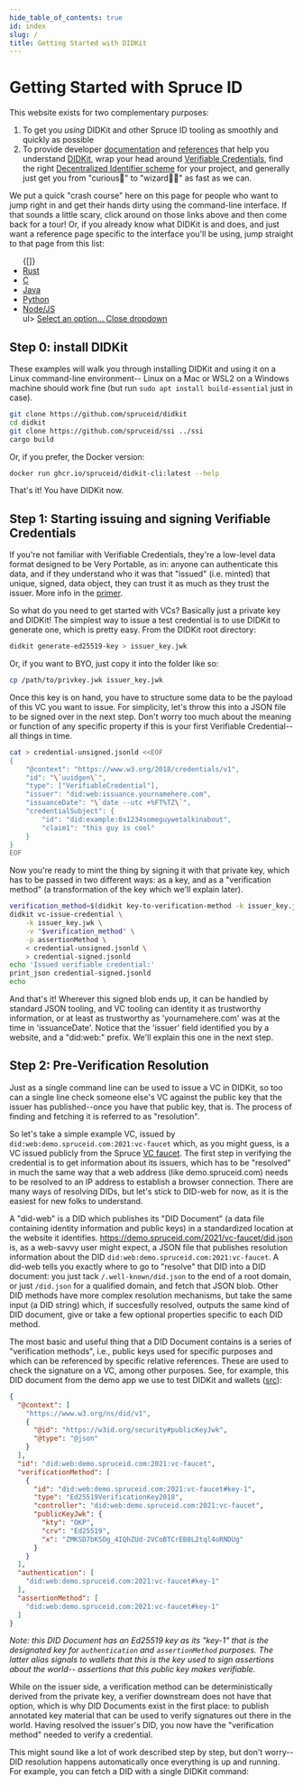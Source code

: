 ```yaml
--- 
hide_table_of_contents: true
id: index
slug: /
title: Getting Started with DIDKit
---
```


# Getting Started with Spruce ID
          
This website exists for two complementary purposes: 
1. To get you *using* DIDKit and other Spruce ID tooling as smoothly and quickly
   as possible
2. To provide developer [documentation](/docs/) and [references](/docs/glossary)
   that help you understand [DIDKit](/docs/didkit), wrap your head around
   [Verifiable Credentials](/docs/primer/), find the right [Decentralized
   Identifier scheme](/docs/did-methods) for your project, and generally just
   get you from "curious🤔" to "wizard🧙‍♂️" as fast as we can.

We put a quick "crash course" here on this page for people who want to jump right
in and get their hands dirty using the command-line interface. If that sounds a
little scary, click around on those links above and then come back for a tour!
Or, if you already know what DIDKit is and does, and just want a reference page
specific to the interface you'll be using, jump straight to that page from this
list:

<div class="dropdown">
  <ul id="my-dropdown2">
    {[]}
    <li><a href="/docs/didkit-interfaces/rust">Rust</a></li>
    <li><a href="/docs/didkit-interfaces/C">C</a></li>
    <li><a href="/docs/didkit-interfaces/java">Java</a></li>
    <li><a href="/docs/didkit-interfaces/python">Python</a></li>
    <li><a href="/docs/didkit-interfaces/node">Node/JS</a></li>
    ul>
  <a href="#my-dropdown2"
     aria-controls="my-dropdown2"
     role="button"
     data-toggle="dropdown"
     id="my-dropdown2-btn">
  Select an option...
  </a>
  <a href="#my-dropdown2-btn"
     aria-controls="my-dropdown2"
     role="button"
     data-toggle="dropdown"
     class="close">
  Close dropdown
  </a>
</div>

## Step 0: install DIDKit 

These examples will walk you through installing DIDKit and using it on a Linux
command-line environment-- Linux on a Mac or WSL2 on a Windows machine should
work fine (but run `sudo apt install build-essential` just in case).

```bash
git clone https://github.com/spruceid/didkit
cd didkit
git clone https://github.com/spruceid/ssi ../ssi
cargo build
```

Or, if you prefer, the Docker version: 

```bash
docker run ghcr.io/spruceid/didkit-cli:latest --help
```

That's it! You have DIDKit now.

## Step 1: Starting issuing and signing Verifiable Credentials 

If you're not familiar with Verifiable Credentials, they're a low-level data
format designed to be Very Portable, as in: anyone can authenticate this data,
and if they understand who it was that "issued" (i.e. minted) that unique,
signed, data object, they can trust it as much as they trust the issuer. More
info in the [primer](/docs/primer).

So what do you need to get started with VCs?  Basically just a private key and
DIDKit! The simplest way to issue a test credential is to use DIDKit to generate
one, which is pretty easy. From the DIDKit root directory:

```bash
didkit generate-ed25519-key > issuer_key.jwk
```

Or, if you want to BYO, just copy it into the folder like so:

```bash
cp /path/to/privkey.jwk issuer_key.jwk
```

Once this key is on hand, you have to structure some data to be the payload of
this VC you want to issue. For simplicity, let's throw this into a JSON file to
be signed over in the next step. Don't worry too much about the meaning or
function of any specific property if this is your first Verifiable Credential--
all things in time.
          
```bash
cat > credential-unsigned.jsonld <<EOF
{
    "@context": "https://www.w3.org/2018/credentials/v1",
    "id": "\`uuidgen\`",
    "type": ["VerifiableCredential"],
    "issuer": "did:web:issuance.yournamehere.com",
    "issuanceDate": "\`date --utc +%FT%TZ\`",
    "credentialSubject": {
        "id": "did:example:0x1234someguywetalkinabout",
        "claim1": "this guy is cool"
    }
}
EOF
```

Now you're ready to mint the thing by signing it with that private key, which has to be passed in two different ways: as a key, and as a "verification method" (a transformation of the key which we'll explain later).

```bash
verification_method=$(didkit key-to-verification-method -k issuer_key.jwk)
didkit vc-issue-credential \
    -k issuer_key.jwk \
    -v "$verification_method" \
    -p assertionMethod \
    < credential-unsigned.jsonld \
    > credential-signed.jsonld
echo 'Issued verifiable credential:'
print_json credential-signed.jsonld
echo
```

And that's it! Wherever this signed blob ends up, it can be handled by standard
JSON tooling, and VC tooling can identity it as trustworthy information, or at
least as trustworthy as 'yournamehere.com' was at the time in 'issuanceDate'.
Notice that the 'issuer' field identified you by a website, and a "did:web:"
prefix. We'll explain this one in the next step.

## Step 2: Pre-Verification Resolution

Just as a single command line can be used to issue a VC in DIDKit, so too can a
single line check someone else's VC against the public key that the issuer has
published--once you have that public key, that is. The process of finding and
fetching it is referred to as "resolution".

So let's take a simple example VC, issued by
`did:web:demo.spruceid.com:2021:vc-faucet` which, as you might guess, is a VC
issued publicly from the Spruce [VC faucet](https://demo.spruceid.com/). The
first step in verifying the credential is to get information about its issuers,
which has to be "resolved" in much the same way that a web address (like
demo.spruceid.com) needs to be resolved to an IP address to establish a browser
connection. There are many ways of resolving DIDs, but let's stick to DID-web
for now, as it is the easiest for new folks to understand.
          
A "did-web" is a DID which publishes its "DID Document" (a data file containing
identity information and public keys) in a standardized location at the website
it identifies. https://demo.spruceid.com/2021/vc-faucet/did.json is, as a
web-savvy user might expect, a JSON file that publishes resolution information
about the DID `did:web:demo.spruceid.com:2021:vc-faucet`. A did-web tells you
exactly where to go to "resolve" that DID into a DID document: you just tack
`/.well-known/did.json` to the end of a root domain, or just `/did.json` for a
qualified domain, and fetch that JSON blob.  Other DID methods have more complex
resolution mechanisms, but take the same input (a DID string) which, if
succesfully resolved, outputs the same kind of DID document, give or take a few
optional properties specific to each DID method.

The most basic and useful thing that a DID Document contains is a series of
"verification methods", i.e., public keys used for specific purposes and which
can be referenced by specific relative references. These are used to check the
signature on a VC, among other purposes. See, for example, this DID document
from the demo app we use to test DIDKit and wallets
([src](https://demo.spruceid.com/2021/vc-faucet/did.json)):

```json
{
  "@context": [
    "https://www.w3.org/ns/did/v1",
    {
      "@id": "https://w3id.org/security#publicKeyJwk",
      "@type": "@json"
    }
  ],
  "id": "did:web:demo.spruceid.com:2021:vc-faucet",
  "verificationMethod": [
    {
      "id": "did:web:demo.spruceid.com:2021:vc-faucet#key-1",
      "type": "Ed25519VerificationKey2018",
      "controller": "did:web:demo.spruceid.com:2021:vc-faucet",
      "publicKeyJwk": {
        "kty": "OKP",
        "crv": "Ed25519",
        "x": "ZMKSD7bKSOg_4IQhZUd-2VCoBTCrEB8L2tql4oRNDUg"
      }
    }
  ],
  "authentication": [
    "did:web:demo.spruceid.com:2021:vc-faucet#key-1"
  ],
  "assertionMethod": [
    "did:web:demo.spruceid.com:2021:vc-faucet#key-1"
  ]
}
```
*Note: this DID Document has an Ed25519 key as its "key-1" that is the
designated key for `authentication` and `assertionMethod` purposes. The latter
alias signals to wallets that this is the key used to sign assertions about the
world-- assertions that this public key makes verifiable.*

While on the issuer side, a verification method can be deterministically derived
from the private key, a verifier downstream does not have that option, which is
why DID Documents exist in the first place: to publish annotated key material
that can be used to verify signatures out there in the world.  Having resolved
the issuer's DID, you now have the "verification method" needed to verify a
credential.

This might sound like a lot of work described step by step, but don't worry-- DID resolution happens automatically once everything is up and running.  For example, you can fetch a DID with a single DIDKit command:

```bash

```
